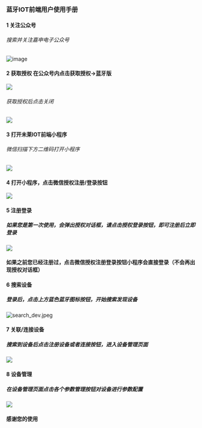 ### 蓝牙IOT前端用户使用手册

####   1 关注公众号
###### 搜索并关注嘉申电子公众号
![image](https://upload-images.jianshu.io/upload_images/11115937-84ed728fc1cc62d0.png?imageMogr2/auto-orient/strip%7CimageView2/2/w/1240)

####   2 获取授权 在公众号内点击获取授权->蓝牙版
![](https://upload-images.jianshu.io/upload_images/11115937-3a6dbe69c7e74354.jpeg?imageMogr2/auto-orient/strip%7CimageView2/2/w/1240)
###### 获取授权后点击关闭
![](https://upload-images.jianshu.io/upload_images/11115937-ae5ce5b2ada08d99.jpeg?imageMogr2/auto-orient/strip%7CimageView2/2/w/1240)

####   3 打开未莱IOT前端小程序
###### 微信扫描下方二维码打开小程序
![](https://upload-images.jianshu.io/upload_images/11115937-9997002daa2e2449.jpg?imageMogr2/auto-orient/strip%7CimageView2/2/w/1240)

####  4 打开小程序，点击微信授权注册/登录按钮
![](https://upload-images.jianshu.io/upload_images/11115937-02330e2ce95bd944.jpeg?imageMogr2/auto-orient/strip%7CimageView2/2/w/1240)

#### 5 注册登录
##### 如果您是第一次使用，会弹出授权对话框，请点击授权登录按钮，即可注册后立即登录
![](https://upload-images.jianshu.io/upload_images/11115937-a794574b244ad6d9.jpeg?imageMogr2/auto-orient/strip%7CimageView2/2/w/1240)
#### 如果之前您已经注册过，点击微信授权注册登录按钮小程序会直接登录（不会再出现授权对话框）

#### 6 搜索设备
##### 登录后，点击上方蓝色蓝牙图标按钮，开始搜索发现设备
![search_dev.jpeg](https://upload-images.jianshu.io/upload_images/11115937-08722e6affc8c220.jpeg?imageMogr2/auto-orient/strip%7CimageView2/2/w/1240)

#### 7 关联/连接设备
##### 搜索到设备后点击注册设备或者连接按钮，进入设备管理页面
![](https://upload-images.jianshu.io/upload_images/11115937-fe950a4387f0eedd.jpeg?imageMogr2/auto-orient/strip%7CimageView2/2/w/1240)

#### 8 设备管理
##### 在设备管理页面点击各个参数管理按钮对设备进行参数配置
![](https://upload-images.jianshu.io/upload_images/11115937-dadf0b1237b7e60a.jpeg?imageMogr2/auto-orient/strip%7CimageView2/2/w/1240)

#### 感谢您的使用

